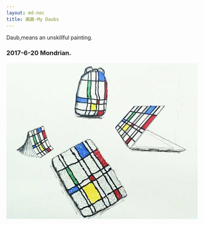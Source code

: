 ```yaml
---
layout: md-noc
title: 画画-My Daubs
---
```


Daub,means an unskillful painting.

### 2017-6-20 Mondrian.

![Mondrian](/img/Designs/Mondrian.jpg)